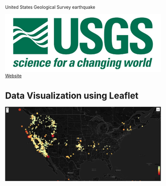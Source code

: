 
United States Geological Survey earthquake 

![](Images/dash1.JPG)
[Website](https://sgk2004.github.io/US-Geological-Earthquake-Data/)


# Data Visualization using Leaflet

![](Images/dashboard.JPG)
